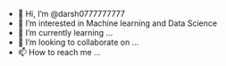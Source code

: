 - 👋 Hi, I’m @darsh0777777777
- 👀 I’m interested in Machine learning and Data Science 
- 🌱 I’m currently learning ...
- 💞️ I’m looking to collaborate on ...
- 📫 How to reach me ...

<!---
darsh0777777777/darsh0777777777 is a ✨ special ✨ repository because its `README.md` (this file) appears on your GitHub profile.
You can click the Preview link to take a look at your changes.
--->
